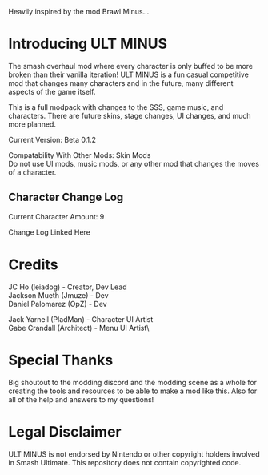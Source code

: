 Heavily inspired by the mod Brawl Minus...

# Introducing ULT MINUS
The smash overhaul mod where every character is only buffed to be more broken than their vanilla iteration! ULT MINUS is a fun casual competitive mod that changes many characters and in the future, many different aspects of the game itself.

This is a full modpack with changes to the SSS, game music, and characters. There are future skins, stage changes, UI changes, and much more planned.

Current Version: Beta 0.1.2

Compatability With Other Mods: Skin Mods\
Do not use UI mods, music mods, or any other mod that changes the moves of a character.

## Character Change Log
Current Character Amount: 9

Change Log Linked Here

# Credits
JC Ho (leiadog) - Creator, Dev Lead\
Jackson Mueth (Jmuze) - Dev\
Daniel Palomarez (OpZ) - Dev

Jack Yarnell (PladMan) - Character UI Artist\
Gabe Crandall (Architect) - Menu UI Artist\

# Special Thanks
Big shoutout to the modding discord and the modding scene as a whole for creating the tools and resources to be able to make a mod like this. Also for all of the help and answers to my questions!

# Legal Disclaimer 
ULT MINUS is not endorsed by Nintendo or other copyright holders involved in Smash Ultimate. This repository does not contain copyrighted code.
